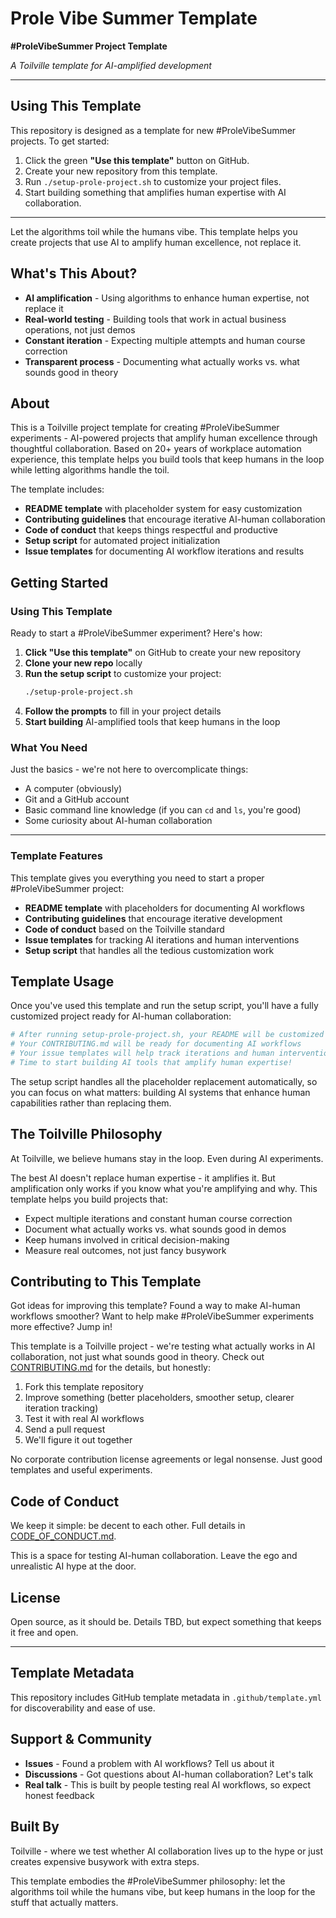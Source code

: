 # Prole Vibe Summer Template

**#ProleVibeSummer Project Template**

*A Toilville template for AI-amplified development*

---

## Using This Template

This repository is designed as a template for new #ProleVibeSummer projects. To get started:

1. Click the green **"Use this template"** button on GitHub.
2. Create your new repository from this template.
3. Run `./setup-prole-project.sh` to customize your project files.
4. Start building something that amplifies human expertise with AI collaboration.

---

Let the algorithms toil while the humans vibe. This template helps you create projects that use AI to amplify human excellence, not replace it.

## What's This About?

- **AI amplification** - Using algorithms to enhance human expertise, not replace it
- **Real-world testing** - Building tools that work in actual business operations, not just demos
- **Constant iteration** - Expecting multiple attempts and human course correction
- **Transparent process** - Documenting what actually works vs. what sounds good in theory

## About

This is a Toilville project template for creating #ProleVibeSummer experiments - AI-powered projects that amplify human excellence through thoughtful collaboration. Based on 20+ years of workplace automation experience, this template helps you build tools that keep humans in the loop while letting algorithms handle the toil.

The template includes:
- **README template** with placeholder system for easy customization
- **Contributing guidelines** that encourage iterative AI-human collaboration
- **Code of conduct** that keeps things respectful and productive
- **Setup script** for automated project initialization
- **Issue templates** for documenting AI workflow iterations and results

## Getting Started

### Using This Template

Ready to start a #ProleVibeSummer experiment? Here's how:

1. **Click "Use this template"** on GitHub to create your new repository
2. **Clone your new repo** locally
3. **Run the setup script** to customize your project:
   ```bash
   ./setup-prole-project.sh
   ```
4. **Follow the prompts** to fill in your project details
5. **Start building** AI-amplified tools that keep humans in the loop

### What You Need

Just the basics - we're not here to overcomplicate things:

- A computer (obviously)
- Git and a GitHub account
- Basic command line knowledge (if you can `cd` and `ls`, you're good)
- Some curiosity about AI-human collaboration

---

### Template Features

This template gives you everything you need to start a proper #ProleVibeSummer project:

- **README template** with placeholders for documenting AI workflows
- **Contributing guidelines** that encourage iterative development  
- **Code of conduct** based on the Toilville standard
- **Issue templates** for tracking AI iterations and human interventions
- **Setup script** that handles all the tedious customization work

## Template Usage

Once you've used this template and run the setup script, you'll have a fully customized project ready for AI-human collaboration:

```bash
# After running setup-prole-project.sh, your README will be customized
# Your CONTRIBUTING.md will be ready for documenting AI workflows
# Your issue templates will help track iterations and human interventions
# Time to start building AI tools that amplify human expertise!
```

The setup script handles all the placeholder replacement automatically, so you can focus on what matters: building AI systems that enhance human capabilities rather than replacing them.

## The Toilville Philosophy

At Toilville, we believe humans stay in the loop. Even during AI experiments.

The best AI doesn't replace human expertise - it amplifies it. But amplification only works if you know what you're amplifying and why. This template helps you build projects that:

- Expect multiple iterations and constant human course correction
- Document what actually works vs. what sounds good in demos  
- Keep humans involved in critical decision-making
- Measure real outcomes, not just fancy busywork

## Contributing to This Template

Got ideas for improving this template? Found a way to make AI-human workflows smoother? Want to help make #ProleVibeSummer experiments more effective? Jump in!

This template is a Toilville project - we're testing what actually works in AI collaboration, not just what sounds good in theory. Check out [CONTRIBUTING.md](CONTRIBUTING.md) for the details, but honestly:

1. Fork this template repository
2. Improve something (better placeholders, smoother setup, clearer iteration tracking)
3. Test it with real AI workflows
4. Send a pull request
5. We'll figure it out together

No corporate contribution license agreements or legal nonsense. Just good templates and useful experiments.

## Code of Conduct

We keep it simple: be decent to each other. Full details in [CODE_OF_CONDUCT.md](CODE_OF_CONDUCT.md).

This is a space for testing AI-human collaboration. Leave the ego and unrealistic AI hype at the door.

## License

Open source, as it should be. Details TBD, but expect something that keeps it free and open.

---

## Template Metadata

This repository includes GitHub template metadata in `.github/template.yml` for discoverability and ease of use.

## Support & Community

- **Issues** - Found a problem with AI workflows? Tell us about it
- **Discussions** - Got questions about AI-human collaboration? Let's talk
- **Real talk** - This is built by people testing real AI workflows, so expect honest feedback

## Built By

Toilville - where we test whether AI collaboration lives up to the hype or just creates expensive busywork with extra steps.

This template embodies the #ProleVibeSummer philosophy: let the algorithms toil while the humans vibe, but keep humans in the loop for the stuff that actually matters.